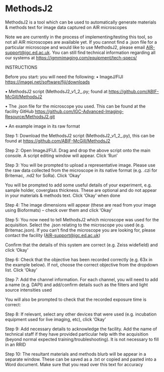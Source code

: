 # MethodsJ2
MethodsJ2 is a tool which can be used to automatically generate materials &amp; methods text for image data captured on AIR microscopes

Note we are currently in the process of implementing/testing this tool, so not all AIR microscopes are available yet. If you cannot find a .json file for a particular microscope and would like to use MethodsJ2, please email AIR-support@igc.ed.ac.uk. You can still find technical information regarding all our systems at https://igmmimaging.com/equipment/tech-specs/

INSTRUCTIONS


Before you start: you will need the following: 
•	ImageJ/FIJI https://imagej.net/software/fiji/downloads

•	MethodsJ2 script (MethodsJ2_v1_2_.py; found at https://github.com/ABIF-McGill/MethodsJ2

•	The .json file for the microscope you used. This can be found at the facility GitHub https://github.com/IGC-Advanced-Imaging-Resource/MethodsJ2.git

•	An example image in its raw format


Step 1: 
Download the MethodsJ2 script (MethodsJ2_v1_2_.py), this can be found at https://github.com/ABIF-McGill/MethodsJ2

Step 2: 
Open ImageJ/FIJI. Drag and drop the above script onto the main console. A script editing window will appear. Click ‘Run’
 
Step 3: 
You will be prompted to upload a representative image. Please use the raw data collected from the microscope in its native format (e.g. .czi for Britemac, .nd2 for SoRa). Click ‘Okay’

You will be prompted to add some useful details of your experiment, e.g. sample holder, coverglass thickness. These are optional and do not appear in your materials & methods text. Click ‘Okay’ when done

Step 4: 
The image dimensions will appear (these are read from your image using Bioformats) – check over them and click ‘Okay’

Step 5: 
You now need to tell MethodsJ2 which microscope was used for the acquisition. Select the .json relating to the microscope you used (e.g. Britemac.json). If you can’t find the microscope you are looking for, please contact the facility (AIR-support@igc.ed.ac.uk)

Confirm that the details of this system are correct (e.g. Zeiss widefield) and click ‘Okay’

Step 6: 
Check that the objective has been recorded correctly (e.g. 63x in the example below). If not, choose the correct objective from the dropdown list. Click ‘Okay’

Step 7: 
Add the channel information. For each channel, you will need to add a name (e.g. DAPI) and add/confirm details such as the filters and light source intensities used

You will also be prompted to check that the recorded exposure time is correct: 

Step 8: 
If relevant, select any other devices that were used (e.g. incubation equipment used for live imaging, etc), click ‘Okay’

Step 9: 
Add necessary details to acknowledge the facility. Add the name of technical staff if they have provided particular help with the acquisition (beyond normal expected training/troubleshooting). It is not necessary to fill in an RRID 

Step 10: 
The resultant materials and methods blurb will be appear in a separate window. These can be saved as a .txt or copied and pasted into a Word document. Make sure that you read over this text for accuracy

